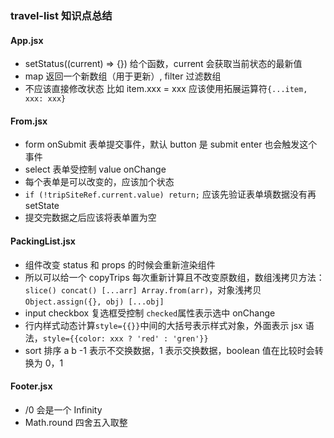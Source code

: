 ### travel-list 知识点总结

#### App.jsx

- setStatus((current) => {}) 给个函数，current 会获取当前状态的最新值
- map 返回一个新数组（用于更新）, filter 过滤数组
- 不应该直接修改状态 比如 item.xxx = xxx 应该使用拓展运算符`{...item, xxx: xxx}`

#### From.jsx

- form onSubmit 表单提交事件，默认 button 是 submit enter 也会触发这个事件
- select 表单受控制 value onChange
- 每个表单是可以改变的，应该加个状态
- `if (!tripSiteRef.current.value) return;` 应该先验证表单填数据没有再 setState
- 提交完数据之后应该将表单置为空

#### PackingList.jsx

- 组件改变 status 和 props 的时候会重新渲染组件
- 所以可以给一个 copyTrips 每次重新计算且不改变原数组，数组浅拷贝方法：`slice() concat() [...arr] Array.from(arr)`，对象浅拷贝`Object.assign({}, obj) [...obj]`
- input checkbox 复选框受控制 `checked`属性表示选中 onChange
- 行内样式动态计算`style={{}}`中间的大括号表示样式对象，外面表示 jsx 语法，`style={{color: xxx ? 'red' : 'gren'}}`
- sort 排序 a b -1 表示不交换数据，1 表示交换数据，boolean 值在比较时会转换为 0，1

#### Footer.jsx

- /0 会是一个 Infinity
- Math.round 四舍五入取整
